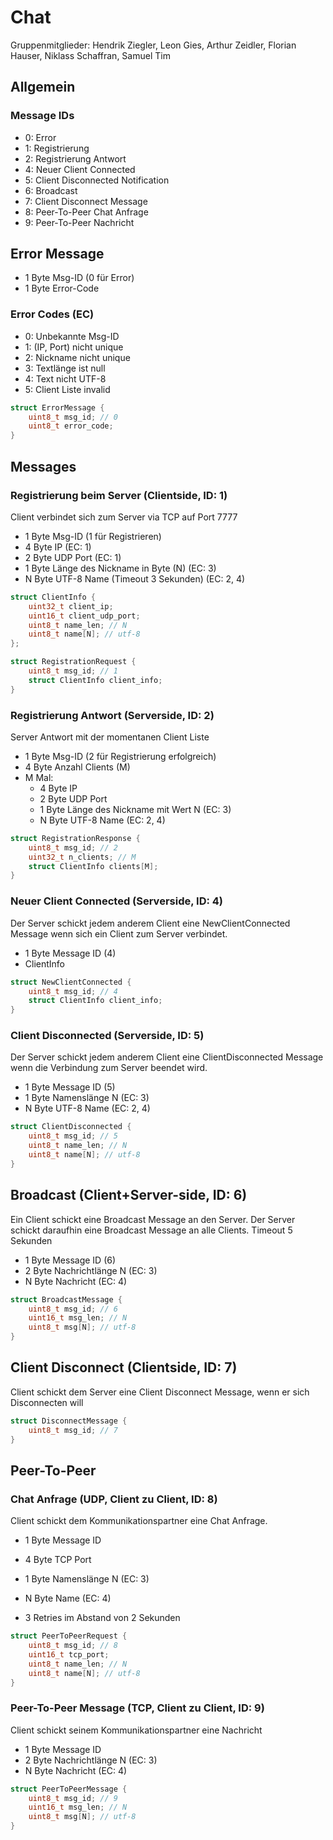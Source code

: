 # Chat

Gruppenmitglieder: Hendrik Ziegler, Leon Gies, Arthur Zeidler, Florian Hauser, Niklass Schaffran, Samuel Tim

## Allgemein

### Message IDs
- 0: Error
- 1: Registrierung
- 2: Registrierung Antwort
- 4: Neuer Client Connected
- 5: Client Disconnected Notification
- 6: Broadcast
- 7: Client Disconnect Message
- 8: Peer-To-Peer Chat Anfrage
- 9: Peer-To-Peer Nachricht

## Error Message

- 1 Byte Msg-ID (0 für Error)
- 1 Byte Error-Code

### Error Codes (EC)

- 0: Unbekannte Msg-ID
- 1: (IP, Port) nicht unique
- 2: Nickname nicht unique
- 3: Textlänge ist null
- 4: Text nicht UTF-8
- 5: Client Liste invalid

```C
struct ErrorMessage {
    uint8_t msg_id; // 0
    uint8_t error_code;
}
```

## Messages
### Registrierung beim Server (Clientside, ID: 1)
Client verbindet sich zum Server via TCP auf Port 7777
  - 1 Byte Msg-ID (1 für Registrieren)
  - 4 Byte IP (EC: 1)
  - 2 Byte UDP Port (EC: 1)
  - 1 Byte Länge des Nickname in Byte (N) (EC: 3)
  - N Byte UTF-8 Name (Timeout 3 Sekunden) (EC: 2, 4)

```C
struct ClientInfo {
    uint32_t client_ip;
    uint16_t client_udp_port;
    uint8_t name_len; // N
    uint8_t name[N]; // utf-8
};

struct RegistrationRequest {
    uint8_t msg_id; // 1
    struct ClientInfo client_info;
}
```

### Registrierung Antwort (Serverside, ID: 2)
Server Antwort mit der momentanen Client Liste
  - 1 Byte Msg-ID (2 für Registrierung erfolgreich)
  - 4 Byte Anzahl Clients (M)
  - M Mal:
      - 4 Byte IP
      - 2 Byte UDP Port
      - 1 Byte Länge des Nickname mit Wert N (EC: 3)
      - N Byte UTF-8 Name (EC: 2, 4)

```C
struct RegistrationResponse {
    uint8_t msg_id; // 2
    uint32_t n_clients; // M
    struct ClientInfo clients[M];
}
```

### Neuer Client Connected (Serverside, ID: 4)
Der Server schickt jedem anderem Client eine NewClientConnected Message wenn sich ein Client zum Server verbindet.
- 1 Byte Message ID (4)
- ClientInfo


```C
struct NewClientConnected {
    uint8_t msg_id; // 4
    struct ClientInfo client_info;
}
```

### Client Disconnected (Serverside, ID: 5)
Der Server schickt jedem anderem Client eine ClientDisconnected Message wenn die Verbindung zum Server beendet wird.

- 1 Byte Message ID (5)
- 1 Byte Namenslänge N (EC: 3)
- N Byte UTF-8 Name (EC: 2, 4)

```C
struct ClientDisconnected {
    uint8_t msg_id; // 5
    uint8_t name_len; // N
    uint8_t name[N]; // utf-8
}
```

## Broadcast (Client+Server-side, ID: 6)
Ein Client schickt eine Broadcast Message an den Server. Der Server schickt daraufhin eine Broadcast Message an alle Clients. Timeout 5 Sekunden

- 1 Byte Message ID (6)
- 2 Byte Nachrichtlänge N (EC: 3)
- N Byte Nachricht (EC: 4)

```C
struct BroadcastMessage {
    uint8_t msg_id; // 6
    uint16_t msg_len; // N
    uint8_t msg[N]; // utf-8
}
```

## Client Disconnect (Clientside, ID: 7)
Client schickt dem Server eine Client Disconnect Message, wenn er sich Disconnecten will
```C
struct DisconnectMessage {
    uint8_t msg_id; // 7
}
```

## Peer-To-Peer

### Chat Anfrage (UDP, Client zu Client, ID: 8)
Client schickt dem Kommunikationspartner eine Chat Anfrage.
- 1 Byte Message ID
- 4 Byte TCP Port
- 1 Byte Namenslänge N (EC: 3)
- N Byte Name (EC: 4)

- 3 Retries im Abstand von 2 Sekunden

```C
struct PeerToPeerRequest {
    uint8_t msg_id; // 8
    uint16_t tcp_port;
	uint8_t name_len; // N
    uint8_t name[N]; // utf-8
}
```

### Peer-To-Peer Message (TCP, Client zu Client, ID: 9)
Client schickt seinem Kommunikationspartner eine Nachricht
- 1 Byte Message ID
- 2 Byte Nachrichtlänge N (EC: 3)
- N Byte Nachricht (EC: 4)

```C
struct PeerToPeerMessage {
    uint8_t msg_id; // 9
    uint16_t msg_len; // N
    uint8_t msg[N]; // utf-8
}
```
